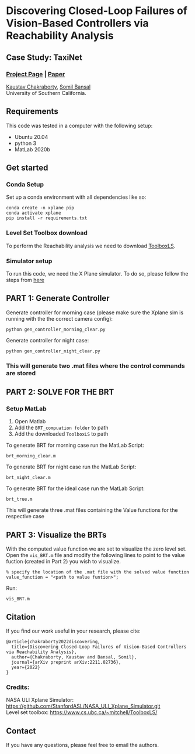 # Discovering Closed-Loop Failures of Vision-Based Controllers via Reachability Analysis
## Case Study: TaxiNet
### [Project Page](https://vatsuak.github.io/failure-detection/) | [Paper](https://arxiv.org/pdf/2211.02736.pdf)<br>

[Kaustav Chakraborty](https://vatsuak.github.io/),
[Somil Bansal](https://smlbansal.github.io/) <br>
University of Southern California.

## Requirements 
This code was tested in a computer with the following setup:
- Ubuntu 20.04
- python 3
- MatLab 2020b

## Get started
### Conda Setup
Set up a conda environment with all dependencies like so:
```
conda create -n xplane pip
conda activate xplane
pip install -r requirements.txt
```
### Level Set Toolbox download 
To perform the Reachability analysis we need to download [ToolboxLS](https://www.cs.ubc.ca/~mitchell/ToolboxLS/).

### Simulator setup
To run this code, we need the X Plane simulator. To do so, please follow the steps from [here](https://github.com/StanfordASL/NASA_ULI_Xplane_Simulator/tree/main/src#getting-set-up-with-x-plane-11-for-controller-in-the-loop-simulations)

## PART 1: Generate Controller

Generate controller for morning case (please make sure the Xplane sim is running with the the correct camera config):
```
python gen_controller_morning_clear.py
```

Generate controller for night case:
```
python gen_controller_night_clear.py
```

### This will generate two .mat files where the control commands are stored

## PART 2: SOLVE FOR THE BRT 

### Setup MatLab
1. Open Matlab 
2. Add the `BRT_compuation folder` to path
3. Add the downloaded `ToolboxLS` to path

To generate BRT for morning case run the MatLab Script:
```
brt_morning_clear.m
```

To generate BRT for night case run the MatLab Script:
```
brt_night_clear.m
```

To generate BRT for the ideal case run the MatLab Script:
```
brt_true.m
```

This will generate three .mat files containing the Value functions for the respective case

## PART 3: Visualize the BRTs

With the computed value function we are set to visualize the zero level set. <br>
Open the ``vis_BRT.m`` file and modify the following lines to point to the value fuction (created in Part 2) you wish to visualize.

```
% specify the location of the .mat file with the solved value function
value_function = "<path to value funtion>";
```

Run:
```
vis_BRT.m 
```



## Citation
If you find our work useful in your research, please cite:
```
@article{chakraborty2022discovering,
  title={Discovering Closed-Loop Failures of Vision-Based Controllers via Reachability Analysis},
  author={Chakraborty, Kaustav and Bansal, Somil},
  journal={arXiv preprint arXiv:2211.02736},
  year={2022}
}
```

### Credits:
NASA ULI Xplane Simulator: https://github.com/StanfordASL/NASA_ULI_Xplane_Simulator.git <br>
Level set toolbox: https://www.cs.ubc.ca/~mitchell/ToolboxLS/

## Contact
If you have any questions, please feel free to email the authors.
